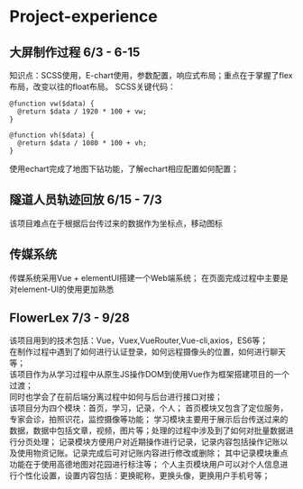 # Project-experience
## 大屏制作过程 6/3 - 6-15
知识点：SCSS使用，E-chart使用，参数配置，响应式布局；重点在于掌握了flex布局，改变以往的float布局。
SCSS关键代码：
``` 
@function vw($data) {
  @return $data / 1920 * 100 + vw;
}

@function vh($data) {
  @return $data / 1080 * 100 + vh;
}
```
使用echart完成了地图下钻功能，了解echart相应配置如何配置；
## 隧道人员轨迹回放 6/15 - 7/3
该项目难点在于根据后台传过来的数据作为坐标点，移动图标
## 传媒系统 
传媒系统采用Vue + elementUI搭建一个Web端系统；
在页面完成过程中主要是对element-UI的使用更加熟悉
## FlowerLex 7/3 - 9/28
该项目用到的技术包括：Vue，Vuex,VueRouter,Vue-cli,axios，ES6等；</br>
在制作过程中遇到了如何进行认证登录，如何远程摄像头的位置，如何进行聊天等；</br>
该项目作为从学习过程中从原生JS操作DOM到使用Vue作为框架搭建项目的一个过渡；</br>
同时也学会了在前后端分离过程中如何与后台进行接口对接；</br>
该项目分为四个模块：首页，学习，记录，个人；
首页模块又包含了定位服务，专家会诊，拍照识花，监控摄像等功能；
学习模块主要用于展示后台传送过来的数据，数据中包括文章，视频，图片等；处理的过程中涉及到了如何对批量数据进行分页处理；
记录模块方便用户对近期操作进行记录，记录内容包括操作记账以及使用物资记账。记录完成后可对记账内容进行修改或删除；
其中记录模块重点功能在于使用高德地图对花园进行标注等；
个人主页模块用户可以对个人信息进行个性化设置，设置内容包括：更换昵称，更换头像，更换用户手机号等；


